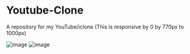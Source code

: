 # Youtube-Clone
A repository for my YouTube/iclone
(This is responsive by  0 by 770px to 1000px)

 ![image](https://github.com/obstaclenewBuffered/Youtube-Clone/assets/114133634/337e7f65-9cd4-4a13-beb9-bb2c90196cf2)
![image](https://github.com/obstaclenewBuffered/Youtube-Clone/assets/114133634/a7285371-1682-407c-8cbc-2c7d1f964ea5)

  
